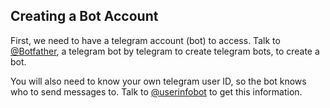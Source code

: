 ## Creating a Bot Account
First, we need to have a telegram account (bot) to access. Talk to [@Botfather](https://t.me/botfather), a telegram bot by telegram to create telegram bots, to create a bot.

You will also need to know your own telegram user ID, so the bot knows who to send messages to. Talk to [@userinfobot](https://t.me/userinfobot) to get this information.
